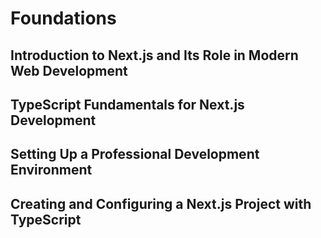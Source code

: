 # Foundations

## Introduction to Next.js and Its Role in Modern Web Development

## TypeScript Fundamentals for Next.js Development

## Setting Up a Professional Development Environment

## Creating and Configuring a Next.js Project with TypeScript
